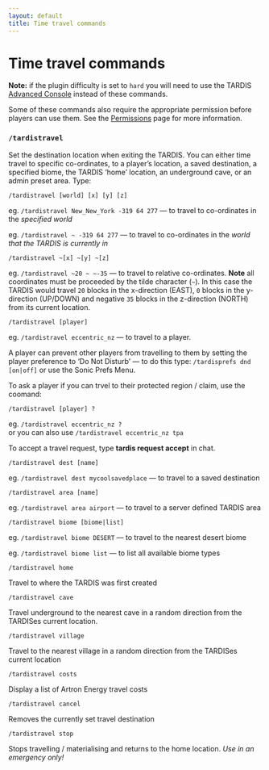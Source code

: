 ```yaml
---
layout: default
title: Time travel commands
---
```


# Time travel commands

**Note:** if the plugin difficulty is set to `hard` you will need to use the TARDIS [Advanced Console](advanced-console.html) instead of these commands.

Some of these commands also require the appropriate permission before players can use them. See the [Permissions](permissions.html#ttperms) page for more information.

### `/tardistravel`

Set the destination location when exiting the TARDIS. You can either time travel to specific co-ordinates, to a player’s location, a saved destination, a specified biome, the TARDIS ‘home’ location, an underground cave, or an admin preset area. Type:

    /tardistravel [world] [x] [y] [z]

eg. `/tardistravel New_New_York -319 64 277` — to travel to co-ordinates in the _specified world_

eg. `/tardistravel ~ -319 64 277` — to travel to co-ordinates in the _world that the TARDIS is currently in_

    /tardistravel ~[x] ~[y] ~[z]

eg. `/tardistravel ~20 ~ ~-35` — to travel to relative co-ordinates. **Note** all coordinates must be proceeded by the tilde character (`~`). In this case the TARDIS would travel `20` blocks in the x-direction (EAST), `0` blocks in the y-direction (UP/DOWN) and negative `35` blocks in the z-direction (NORTH) from its current location.

    /tardistravel [player]

eg. `/tardistravel eccentric_nz` — to travel to a player.

A player can prevent other players from travelling to them by setting the player preference to ‘Do Not Disturb’ — to do this type: `/tardisprefs dnd [on|off]` or use the Sonic Prefs Menu.

To ask a player if you can trvel to their protected region / claim, use the coomand:

    /tardistravel [player] ?

eg. `/tardistravel eccentric_nz ?`  
or you can also use `/tardistravel eccentric_nz tpa`

To accept a travel request, type **tardis request accept** in chat.

    /tardistravel dest [name]

eg. `/tardistravel dest mycoolsavedplace` — to travel to a saved destination

    /tardistravel area [name]

eg. `/tardistravel area airport` — to travel to a server defined TARDIS area

    /tardistravel biome [biome|list]

eg. `/tardistravel biome DESERT` — to travel to the nearest desert biome

eg. `/tardistravel biome list` — to list all available biome types

    /tardistravel home

Travel to where the TARDIS was first created

    /tardistravel cave

Travel underground to the nearest cave in a random direction from the TARDISes current location.

    /tardistravel village

Travel to the nearest village in a random direction from the TARDISes current location

    /tardistravel costs

Display a list of Artron Energy travel costs

    /tardistravel cancel

Removes the currently set travel destination

    /tardistravel stop

Stops travelling / materialising and returns to the home location. _Use in an emergency only!_

